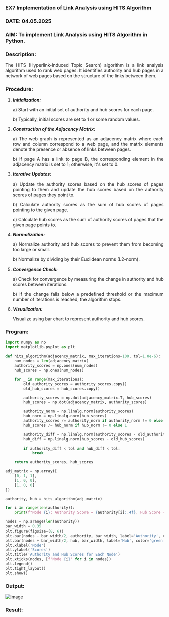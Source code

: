 ### EX7 Implementation of Link Analysis using HITS Algorithm
### DATE: 04.05.2025
### AIM: To implement Link Analysis using HITS Algorithm in Python.
### Description:
<div align = "justify">
The HITS (Hyperlink-Induced Topic Search) algorithm is a link analysis algorithm used to rank web pages. It identifies authority and hub pages 
in a network of web pages based on the structure of the links between them.

### Procedure:
1. ***Initialization:***
    <p>    a) Start with an initial set of authority and hub scores for each page.
    <p>    b) Typically, initial scores are set to 1 or some random values.
  
2. ***Construction of the Adjacency Matrix:***
    <p>    a) The web graph is represented as an adjacency matrix where each row and column correspond to a web page, and the matrix elements denote the presence or absence of links between pages.
    <p>    b) If page A has a link to page B, the corresponding element in the adjacency matrix is set to 1; otherwise, it's set to 0.

3. ***Iterative Updates:***
    <p>    a) Update the authority scores based on the hub scores of pages pointing to them and update the hub scores based on the authority scores of pages they point to.
    <p>    b) Calculate authority scores as the sum of hub scores of pages pointing to the given page.
    <p>    c) Calculate hub scores as the sum of authority scores of pages that the given page points to.

4. ***Normalization:***
    <p>    a) Normalize authority and hub scores to prevent them from becoming too large or small.
    <p>    b) Normalize by dividing by their Euclidean norms (L2-norm).

5. ***Convergence Check:***
    <p>    a) Check for convergence by measuring the change in authority and hub scores between iterations.
    <p>    b) If the change falls below a predefined threshold or the maximum number of iterations is reached, the algorithm stops.

6. ***Visualization:***
    <p>    Visualize using bar chart to represent authority and hub scores.

### Program:

```python
import numpy as np
import matplotlib.pyplot as plt

def hits_algorithm(adjacency_matrix, max_iterations=100, tol=1.0e-6):
    num_nodes = len(adjacency_matrix)
    authority_scores = np.ones(num_nodes)
    hub_scores = np.ones(num_nodes)

    for _ in range(max_iterations):
        old_authority_scores = authority_scores.copy()
        old_hub_scores = hub_scores.copy()

        authority_scores = np.dot(adjacency_matrix.T, hub_scores)
        hub_scores = np.dot(adjacency_matrix, authority_scores)

        authority_norm = np.linalg.norm(authority_scores)
        hub_norm = np.linalg.norm(hub_scores)
        authority_scores /= authority_norm if authority_norm != 0 else 1
        hub_scores /= hub_norm if hub_norm != 0 else 1

        authority_diff = np.linalg.norm(authority_scores - old_authority_scores)
        hub_diff = np.linalg.norm(hub_scores - old_hub_scores)

        if authority_diff < tol and hub_diff < tol:
            break

    return authority_scores, hub_scores

adj_matrix = np.array([
    [0, 1, 1],
    [1, 0, 0],
    [1, 0, 0]
])

authority, hub = hits_algorithm(adj_matrix)

for i in range(len(authority)):
    print(f"Node {i}: Authority Score = {authority[i]:.4f}, Hub Score = {hub[i]:.4f}")

nodes = np.arange(len(authority))
bar_width = 0.35
plt.figure(figsize=(8, 6))
plt.bar(nodes - bar_width/2, authority, bar_width, label='Authority', color='blue')
plt.bar(nodes + bar_width/2, hub, bar_width, label='Hub', color='green')
plt.xlabel('Node')
plt.ylabel('Scores')
plt.title('Authority and Hub Scores for Each Node')
plt.xticks(nodes, [f'Node {i}' for i in nodes])
plt.legend()
plt.tight_layout()
plt.show()

```

### Output:
![image](https://github.com/user-attachments/assets/bac3356e-c6c3-49cd-8a92-5e7245241f21)

### Result:
